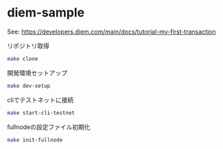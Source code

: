# diem-sample

See: https://developers.diem.com/main/docs/tutorial-my-first-transaction

リポジトリ取得
```sh
make clone
```

開発環境セットアップ
```sh
make dev-setup
```

cliでテストネットに接続
```sh
make start-cli-testnet
```

fullnodeの設定ファイル初期化
```sh
make init-fullnode
```